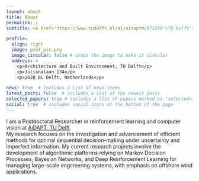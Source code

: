 ```yaml
---
layout: about
title: About
permalink: /
subtitle: <a href='https://www.tudelft.nl/ai/aidapt#c871580'>TU Delft's AI-Lab for Design, Analysis, and Optimization</a>

profile:
  align: right
  image: prof_pic.png
  image_circular: false # crops the image to make it circular
  address: >
    <p>Architecture and Built Environment, TU Delft</p>
    <p>Julianalaan 134</p>
    <p>2628 BL Delft, Netherlands</p>

news: true  # includes a list of news items
latest_posts: false  # includes a list of the newest posts
selected_papers: true # includes a list of papers marked as "selected={true}"
social: true  # includes social icons at the bottom of the page
---
```


I am a Postdoctoral Researcher in reinforcement learning and computer vision at [AiDAPT, TU Delft](https://www.tudelft.nl/ai/aidapt#c871580).  
My research focuses on the investigation and advancement of efficient methods for optimal sequential decision-making under uncertainty and imperfect information. My current research projects involve the development of algorithmic platforms relying on Markov Decision Processes, Bayesian Networks, and Deep Reinforcement Learning for managing large-scale engineering systems, with emphasis on offshore wind applications.

<!-- Put your address / P.O. box / other info right below your picture. You can also disable any of these elements by editing `profile` property of the YAML header of your `_pages/about.md`. Edit `_bibliography/papers.bib` and Jekyll will render your [publications page](/al-folio/publications/) automatically.

Link to your social media connections, too. This theme is set up to use [Font Awesome icons](http://fortawesome.github.io/Font-Awesome/) and [Academicons](https://jpswalsh.github.io/academicons/), like the ones below. Add your Facebook, Twitter, LinkedIn, Google Scholar, or just disable all of them. -->
